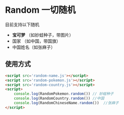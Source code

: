# Random 一切随机
目前支持以下随机

- **宝可梦** （如妙蛙种子，带图片）
- 国家 （如中国，带国旗）
- 中国姓名（如张麻子）

## 使用方式

```html
<script src='random-name.js'></script>
<script src='random-pokemon.js'></script>
<script src='random-country.js'></script>
<script>
    console.log(RandomPokemon.random()) // 妙蛙种子
    console.log(RandomCountry.random()) //中国
    console.log(RandomChineseName.random())  //张麻子
</script>
```

